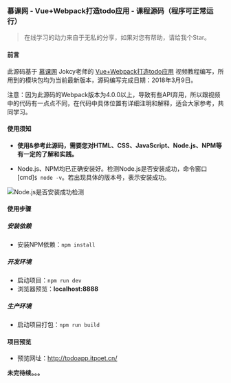 ### 慕课网 - Vue+Webpack打造todo应用 - 课程源码（程序可正常运行）
> 在线学习的动力来自于无私的分享，如果对您有帮助，请给我个Star。
#### 前言
此源码基于 [慕课网](https://www.imooc.com/) Jokcy老师的 [Vue+Webpack打造todo应用](https://www.imooc.com/learn/935) 视频教程编写，所用到的模块包均为当前最新版本，源码编写完成日期：2018年3月9日。  

注意：因为此源码的Webpack版本为4.0.0以上，导致有些API弃用，所以跟视频中的代码有一点点不同，在代码中具体位置有详细注明和解释，适合大家参考，共同学习。

#### 使用须知
- **使用&参考此源码，需要您对HTML、CSS、JavaScript、Node.js、NPM等有一定的了解和实践。**  

- Node.js、NPM均已正确安装好。检测Node.js是否安装成功，命令窗口[cmd]`$ node -v`。若出现具体的版本号，表示安装成功。  

![Node.js是否安装成功检测](http://ojzaff7fe.bkt.clouddn.com/nodejs%E7%89%88%E6%9C%AC%E6%A3%80%E6%B5%8B.jpg)

#### 使用步骤

##### 安装依赖
- 安装NPM依赖：`npm install`


##### 开发环境
- 启动项目：`npm run dev`
- 浏览器预览：__localhost:8888__


##### 生产环境
- 启动项目打包：`npm run build`


#### 项目预览
- 预览网址：http://todoapp.itpoet.cn/

**未完待续。。。**
